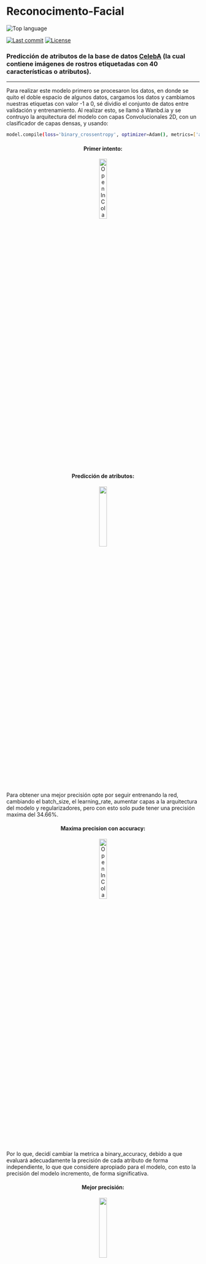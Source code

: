 # Reconocimento-Facial
![Top language](https://img.shields.io/badge/python-100%25-blue?style=for-the-badge
)

[![Last commit](https://img.shields.io/badge/LAST%20COMMIT-MAY%202024-orange?style=for-the-badge)](https://github.com/Jeremy-22/Tarea-8-Reconocimento-Facial/commit/f0d02215bc75e64c5d5da2ccd7ac574dba98a616)
[![License](https://img.shields.io/badge/LICENSE-GNU-green?style=for-the-badge
)](https://github.com/Jeremy-22/Tarea-8-Reconocimento-Facial/blob/main/LICENSE)

### Predicción de atributos de la base de datos [CelebA](https://mmlab.ie.cuhk.edu.hk/projects/CelebA.html) (la cual contiene imágenes de rostros etiquetadas con 40 características o atributos).
---
Para realizar este modelo primero se procesaron los datos, en donde se quito el doble espacio de algunos datos, cargamos los datos y cambiamos nuestras etiquetas con valor -1 a 0, sé dividio el conjunto de datos entre validación y entrenamiento. Al realizar esto, se llamó a Wanbd.ia y se contruyo la arquitectura del modelo con capas Convolucionales 2D, con un clasificador de capas densas, y usando:
```bash
model.compile(loss='binary_crossentropy', optimizer=Adam(), metrics=['accuracy'])
```
<center>
  <h4>Primer intento:</h4>
  <a href="https://wandb.ai/jeryrangmart/reconocimiento%20facial/runs/388f5ky0?nw=nwuserjeryrangmart" target="_blank">
    <img width="20%" src="https://import.cdn.thinkific.com/cdn-cgi/image/width=384,dpr=2,onerror=redirect/705742%2Fcustom_site_themes%2Fid%2FxVbf2a4QI6LMRQywVIhA_Group%2022406.png" alt="Open In Colab"/>
  </a>
</center>
<br>
<center>
 <h4>Predicción de atributos:</h4>
 <a href="https://github.com/Jeremy-22/Tarea-8-Reconocimento-Facial/blob/main/atributos/atributos_intentos.py" target="_blank">
    <img width="20%" src="https://programacion.net/files/article/20160614050620_python-logo.png"/>
  </a>
</center>

Para obtener una mejor precisión opte por seguir entrenando la red, cambiando el batch_size, el learning_rate, aumentar capas a la arquitectura del modelo y regularizadores, pero con esto solo pude tener una precisión maxima del 34.66%.
<center>
  <h4>Maxima precision con accuracy:</h4>
  <a href="https://wandb.ai/jeryrangmart/reconocimiento%20facial?nw=nwuserjeryrangmart" target="_blank">
    <img width="20%" src="https://import.cdn.thinkific.com/cdn-cgi/image/width=384,dpr=2,onerror=redirect/705742%2Fcustom_site_themes%2Fid%2FxVbf2a4QI6LMRQywVIhA_Group%2022406.png" alt="Open In Colab"/>
  </a>
</center>
<br>

Por lo que, decidí cambiar la metrica a binary_accuracy, debido a que evaluará adecuadamente la precisión de cada atributo de forma independiente, lo que que considere apropiado para el modelo, con esto la precisión del modelo incremento, de forma significativa.
<center>
  <h4>Mejor precisión:</h4>
  <a href="https://wandb.ai/jeryrangmart/reconocimiento%20facial?nw=nwuserjeryrangmart" target="_blank">
    <img width="20%" src="https://import.cdn.thinkific.com/cdn-cgi/image/width=384,dpr=2,onerror=redirect/705742%2Fcustom_site_themes%2Fid%2FxVbf2a4QI6LMRQywVIhA_Group%2022406.png"/>
  </a>
</center>
<br>
<center>
  <h4>Predicción de atributos:</h4>
 <a href="https://github.com/Jeremy-22/Tarea-8-Reconocimento-Facial/blob/main/atributos/seguir_entrenando.py" target="_blank">
    <img width="20%" src="https://programacion.net/files/article/20160614050620_python-logo.png"/>
  </a>
</center>

---
### Reconocimiento facial
---
Para este modelo comencé cargando imágenes de mi rostro, sin embargo, no las redimensione, lo que fue un problema porque no coincidía con las dimensiones esperadas del modelo preentrendo, además, no separe adecuadamente las imágenes en sus respectivos directorios y no los estructure de forma adecuada, lo cual me genero un error. Lo que resolví con lo siguiente:
<center> 
  <h4>Procesamiento de datos:</h4>
 <a href="https://github.com/Jeremy-22/Tarea-8-Reconocimento-Facial/blob/main/Reconocimiento/redimension.py" target="_blank">
    <img width="20%" src="https://programacion.net/files/article/20160614050620_python-logo.png"/>
  </a>
</center>
<br>
Al considerar esto, cargue al modelo preentrenado ` celebA17.h5`, así como sus capas convolucionales, como se puede ver explícitamente en el código, al compilar el modelo observe que tuve un sobreajuste, por lo que, decidí aumentar los argumentos de ` ImageDataGenerator()` además de usar el regularizador L1 y L2 en el clasificador, con esto pude hacer que el modelo dejara de sobre ajustar.
<center>
  <h4>Mejor precisión:</h4>
  <a href="https://wandb.ai/jeryrangmart/reconocimiento%20facial2?nw=nwuserjeryrangmart" target="_blank">
    <img width="20%" src="https://import.cdn.thinkific.com/cdn-cgi/image/width=384,dpr=2,onerror=redirect/705742%2Fcustom_site_themes%2Fid%2FxVbf2a4QI6LMRQywVIhA_Group%2022406.png"/>
  </a>
</center>
<br>
<center>
  <h4>Reconocimiento Facial:</h4>
 <a href="https://github.com/Jeremy-22/Tarea-8-Reconocimento-Facial/blob/main/Reconocimiento/reconocimiento.py" target="_blank">
    <img width="20%" src="https://programacion.net/files/article/20160614050620_python-logo.png"/>
  </a>
</center>

## License

This project uses an [GENU License](https://github.com/Jeremy-22/Tarea-8-Reconocimento-Facial/blob/main/LICENSE).

